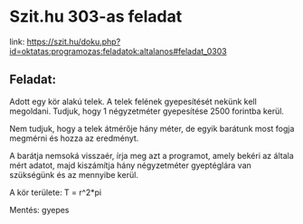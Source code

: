 # Szit.hu 303-as feladat

link: https://szit.hu/doku.php?id=oktatas:programozas:feladatok:altalanos#feladat_0303

## Feladat:

Adott egy kör alakú telek. A telek felének gyepesítését nekünk kell megoldani. Tudjuk, hogy 1 négyzetméter gyepesítése 2500 forintba kerül.

Nem tudjuk, hogy a telek átmérője hány méter, de egyik barátunk most fogja megmérni és hozza az eredményt.

A barátja nemsoká visszaér, írja meg azt a programot, amely bekéri az általa mért adatot, majd kiszámítja hány négyzetméter gyeptéglára van szükségünk és az mennyibe kerül.

A kör területe: T = r^2*pi

Mentés: gyepes